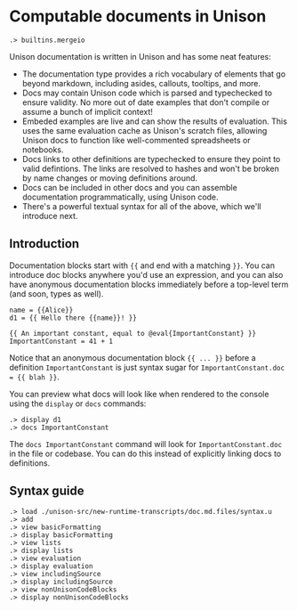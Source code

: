# Computable documents in Unison

```ucm:hide
.> builtins.mergeio
```

Unison documentation is written in Unison and has some neat features:

* The documentation type provides a rich vocabulary of elements that go beyond markdown, including asides, callouts, tooltips, and more.
* Docs may contain Unison code which is parsed and typechecked to ensure validity. No more out of date examples that don't compile or assume a bunch of implicit context!
* Embeded examples are live and can show the results of evaluation. This uses the same evaluation cache as Unison's scratch files, allowing Unison docs to function like well-commented spreadsheets or notebooks.
* Docs links to other definitions are typechecked to ensure they point to valid defintions. The links are resolved to hashes and won't be broken by name changes or moving definitions around.
* Docs can be included in other docs and you can assemble documentation programmatically, using Unison code.
* There's a powerful textual syntax for all of the above, which we'll introduce next.

## Introduction

Documentation blocks start with `{{` and end with a matching `}}`. You can introduce doc blocks anywhere you'd use an expression, and you can also have anonymous documentation blocks immediately before a top-level term (and soon, types as well).

```unison
name = {{Alice}}
d1 = {{ Hello there {{name}}! }}

{{ An important constant, equal to @eval{ImportantConstant} }}
ImportantConstant = 41 + 1
```

Notice that an anonymous documentation block `{{ ... }}` before a definition `ImportantConstant` is just syntax sugar for `ImportantConstant.doc = {{ blah }}`.

You can preview what docs will look like when rendered to the console using the `display` or `docs` commands:

```ucm
.> display d1
.> docs ImportantConstant
```

The `docs ImportantConstant` command will look for `ImportantConstant.doc` in the file or codebase. You can do this instead of explicitly linking docs to definitions.

## Syntax guide

```ucm
.> load ./unison-src/new-runtime-transcripts/doc.md.files/syntax.u
.> add
.> view basicFormatting
.> display basicFormatting
.> view lists
.> display lists
.> view evaluation
.> display evaluation
.> view includingSource
.> display includingSource
.> view nonUnisonCodeBlocks
.> display nonUnisonCodeBlocks
```
